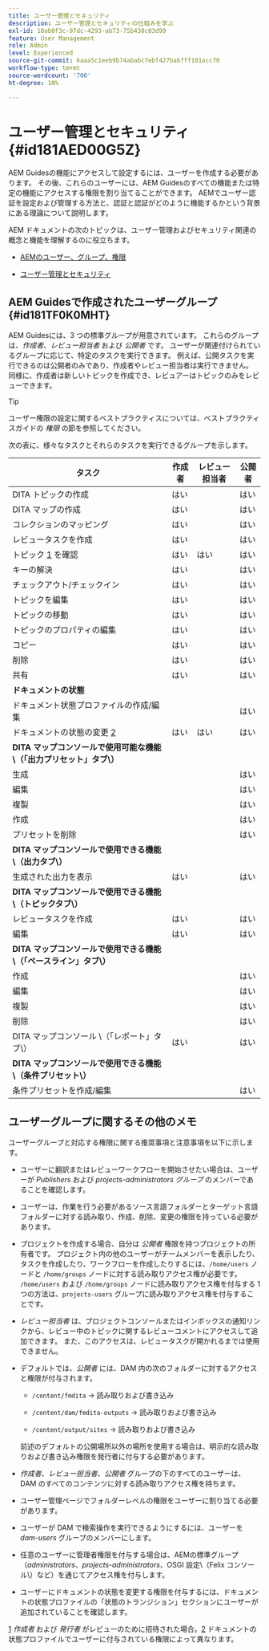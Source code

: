 ```yaml
---
title: ユーザー管理とセキュリティ
description: ユーザー管理とセキュリティの仕組みを学ぶ
exl-id: 10ab0f3c-97dc-4293-ab73-75b438c03d99
feature: User Management
role: Admin
level: Experienced
source-git-commit: 6aaa5c1eeb9b74ababc7ebf427babfff101acc70
workflow-type: tm+mt
source-wordcount: '700'
ht-degree: 10%

---
```


# ユーザー管理とセキュリティ {#id181AED00G5Z}

AEM Guidesの機能にアクセスして設定するには、ユーザーを作成する必要があります。 その後、これらのユーザーには、AEM Guidesのすべての機能または特定の機能にアクセスする権限を割り当てることができます。 AEMでユーザー認証を設定および管理する方法と、認証と認証がどのように機能するかという背景にある理論について説明します。

AEM ドキュメントの次のトピックは、ユーザー管理およびセキュリティ関連の概念と機能を理解するのに役立ちます。

- [AEMのユーザー、グループ、権限 ](https://experienceleague.adobe.com/docs/experience-manager-learn/cloud-service/accessing/aem-users-groups-and-permissions.html?lang=ja)

- [ ユーザー管理とセキュリティ ](https://experienceleague.adobe.com/docs/experience-manager-65/administering/security/security.html?lang=ja)


## AEM Guidesで作成されたユーザーグループ {#id181TF0K0MHT}

AEM Guidesには、3 つの標準グループが用意されています。 これらのグループは、*作成者*、*レビュー担当者* および *公開者* です。 ユーザーが関連付けられているグループに応じて、特定のタスクを実行できます。 例えば、公開タスクを実行できるのは公開者のみであり、作成者やレビュー担当者は実行できません。 同様に、作成者は新しいトピックを作成でき、レビュアーはトピックのみをレビューできます。

>[!TIP]
>
> ユーザー権限の設定に関するベストプラクティスについては、ベストプラクティスガイドの *権限* の節を参照してください。

次の表に、様々なタスクとそれらのタスクを実行できるグループを示します。

| タスク | 作成者 | レビュー担当者 | 公開者 |
|----|-------|---------|----------|
| DITA トピックの作成 | はい |   | はい |
| DITA マップの作成 | はい |   | はい |
| コレクションのマッピング | はい |   | はい |
| レビュータスクを作成 | はい |   | はい |
| トピック [1](#fntarg_1) を確認 | はい | はい | はい |
| キーの解決 | はい |   | はい |
| チェックアウト/チェックイン | はい |   | はい |
| トピックを編集 | はい |   | はい |
| トピックの移動 | はい |   | はい |
| トピックのプロパティの編集 | はい |   | はい |
| コピー | はい |   | はい |
| 削除 | はい |   | はい |
| 共有 | はい |   | はい |
| **ドキュメントの状態** |
| ドキュメント状態プロファイルの作成/編集 |   |   | はい |
| ドキュメントの状態の変更 [2](#fntarg_2) | はい | はい | はい |
| **DITA マップコンソールで使用可能な機能\（「出力プリセット」タブ\）** |
| 生成 |   |   | はい |
| 編集 |   |   | はい |
| 複製 |   |   | はい |
| 作成 |   |   | はい |
| プリセットを削除 |   |   | はい |
| **DITA マップコンソールで使用できる機能\（出力タブ\）** |
| 生成された出力を表示 | はい |   | はい |
| **DITA マップコンソールで使用できる機能\（トピックタブ\）** |
| レビュータスクを作成 | はい |   | はい |
| 編集 | はい |   | はい |
| **DITA マップコンソールで使用できる機能\（「ベースライン」タブ\）** |
| 作成 |   |   | はい |
| 編集 |   |   | はい |
| 複製 |   |   | はい |
| 削除 |   |   | はい |
| DITA マップコンソール \（「レポート」タブ\） | はい |   | はい |
| **DITA マップコンソールで使用できる機能\（条件プリセット\）** |
| 条件プリセットを作成/編集 |   |   | はい |

## ユーザーグループに関するその他のメモ

ユーザーグループと対応する権限に関する推奨事項と注意事項を以下に示します。

- ユーザーに翻訳またはレビューワークフローを開始させたい場合は、ユーザーが *Publishers* および *projects-administrators グループ* のメンバーであることを確認します。

- ユーザーは、作業を行う必要があるソース言語フォルダーとターゲット言語フォルダーに対する読み取り、作成、削除、変更の権限を持っている必要があります。

- プロジェクトを作成する場合、自分は *公開者* 権限を持つプロジェクトの所有者です。 プロジェクト内の他のユーザーがチームメンバーを表示したり、タスクを作成したり、ワークフローを作成したりするには、`/home/users` ノードと `/home/groups` ノードに対する読み取りアクセス権が必要です。 `/home/users` および `/home/groups` ノードに読み取りアクセス権を付与する 1 つの方法は、`projects-users` グループに読み取りアクセス権を付与することです。

- *レビュー担当者* は、プロジェクトコンソールまたはインボックスの通知リンクから、レビュー中のトピックに関するレビューコメントにアクセスして追加できます。 また、このアクセスは、レビュータスクが開かれるまでは使用できません。

- デフォルトでは、*公開者* には、DAM 内の次のフォルダーに対するアクセスと権限が付与されます。

   - `/content/fmdita` -\> 読み取りおよび書き込み

   - `/content/dam/fmdita-outputs` -\> 読み取りおよび書き込み

   - `/content/output/sites` -\> 読み取りおよび書き込み

  前述のデフォルトの公開場所以外の場所を使用する場合は、明示的な読み取りおよび書き込み権限を発行者に付与する必要があります。

- *作成者*、*レビュー担当者*、*公開者* グループの下のすべてのユーザーは、DAM のすべてのコンテンツに対する読み取りアクセス権を持ちます。

- ユーザー管理ページでフォルダーレベルの権限をユーザーに割り当てる必要があります。

- ユーザーが DAM で検索操作を実行できるようにするには、ユーザーを *dam-users* グループのメンバーにします。

- 任意のユーザーに管理者権限を付与する場合は、AEMの標準グループ（*administrators*、*projects-administrators*、OSGI 設定\（Felix コンソール\）など）を通じてアクセス権を付与します。

- ユーザーにドキュメントの状態を変更する権限を付与するには、ドキュメントの状態プロファイルの「状態のトランジション」セクションにユーザーが追加されていることを確認します。

[1](#fnsrc_1) *作成者* および *発行者* がレビューのために招待された場合。[2](#fnsrc_2) ドキュメントの状態プロファイルでユーザーに付与されている権限によって異なります。

